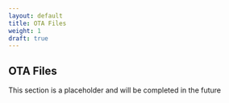 ```yaml
---
layout: default
title: OTA Files
weight: 1
draft: true
---
```


## OTA Files

<p class="warning">This section is a placeholder and will be completed in the future</p>
